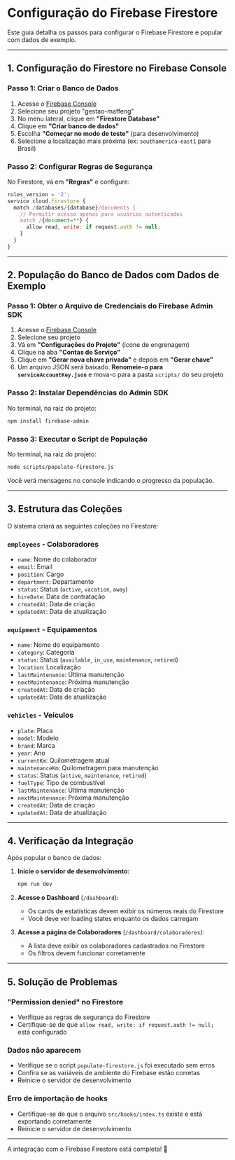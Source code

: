 # **Configuração do Firebase Firestore**

Este guia detalha os passos para configurar o Firebase Firestore e popular com dados de exemplo.

---

## **1. Configuração do Firestore no Firebase Console**

### **Passo 1: Criar o Banco de Dados**
1. Acesse o [Firebase Console](https://console.firebase.google.com/)
2. Selecione seu projeto "gestao-maffeng"
3. No menu lateral, clique em **"Firestore Database"**
4. Clique em **"Criar banco de dados"**
5. Escolha **"Começar no modo de teste"** (para desenvolvimento)
6. Selecione a localização mais próxima (ex: `southamerica-east1` para Brasil)

### **Passo 2: Configurar Regras de Segurança**
No Firestore, vá em **"Regras"** e configure:

```javascript
rules_version = '2';
service cloud.firestore {
  match /databases/{database}/documents {
    // Permitir acesso apenas para usuários autenticados
    match /{document=**} {
      allow read, write: if request.auth != null;
    }
  }
}
```

---

## **2. População do Banco de Dados com Dados de Exemplo**

### **Passo 1: Obter o Arquivo de Credenciais do Firebase Admin SDK**

1. Acesse o [Firebase Console](https://console.firebase.google.com/)
2. Selecione seu projeto
3. Vá em **"Configurações do Projeto"** (ícone de engrenagem)
4. Clique na aba **"Contas de Serviço"**
5. Clique em **"Gerar nova chave privada"** e depois em **"Gerar chave"**
6. Um arquivo JSON será baixado. **Renomeie-o para `serviceAccountKey.json`** e mova-o para a pasta `scripts/` do seu projeto

### **Passo 2: Instalar Dependências do Admin SDK**

No terminal, na raiz do projeto:

```bash
npm install firebase-admin
```

### **Passo 3: Executar o Script de População**

No terminal, na raiz do projeto:

```bash
node scripts/populate-firestore.js
```

Você verá mensagens no console indicando o progresso da população.

---

## **3. Estrutura das Coleções**

O sistema criará as seguintes coleções no Firestore:

### **`employees`** - Colaboradores
- `name`: Nome do colaborador
- `email`: Email
- `position`: Cargo
- `department`: Departamento
- `status`: Status (`active`, `vacation`, `away`)
- `hireDate`: Data de contratação
- `createdAt`: Data de criação
- `updatedAt`: Data de atualização

### **`equipment`** - Equipamentos
- `name`: Nome do equipamento
- `category`: Categoria
- `status`: Status (`available`, `in_use`, `maintenance`, `retired`)
- `location`: Localização
- `lastMaintenance`: Última manutenção
- `nextMaintenance`: Próxima manutenção
- `createdAt`: Data de criação
- `updatedAt`: Data de atualização

### **`vehicles`** - Veículos
- `plate`: Placa
- `model`: Modelo
- `brand`: Marca
- `year`: Ano
- `currentKm`: Quilometragem atual
- `maintenanceKm`: Quilometragem para manutenção
- `status`: Status (`active`, `maintenance`, `retired`)
- `fuelType`: Tipo de combustível
- `lastMaintenance`: Última manutenção
- `nextMaintenance`: Próxima manutenção
- `createdAt`: Data de criação
- `updatedAt`: Data de atualização

---

## **4. Verificação da Integração**

Após popular o banco de dados:

1. **Inicie o servidor de desenvolvimento:**
   ```bash
   npm run dev
   ```

2. **Acesse o Dashboard** (`/dashboard`):
   - Os cards de estatísticas devem exibir os números reais do Firestore
   - Você deve ver loading states enquanto os dados carregam

3. **Acesse a página de Colaboradores** (`/dashboard/colaboradores`):
   - A lista deve exibir os colaboradores cadastrados no Firestore
   - Os filtros devem funcionar corretamente

---

## **5. Solução de Problemas**

### **"Permission denied" no Firestore**
- Verifique as regras de segurança do Firestore
- Certifique-se de que `allow read, write: if request.auth != null;` está configurado

### **Dados não aparecem**
- Verifique se o script `populate-firestore.js` foi executado sem erros
- Confira se as variáveis de ambiente do Firebase estão corretas
- Reinicie o servidor de desenvolvimento

### **Erro de importação de hooks**
- Certifique-se de que o arquivo `src/hooks/index.ts` existe e está exportando corretamente
- Reinicie o servidor de desenvolvimento

---

A integração com o Firebase Firestore está completa! 🎉